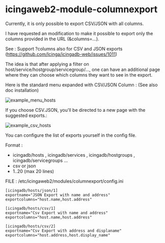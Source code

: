 # icingaweb2-module-columnexport

Currently, it is only possible to export CSV/JSON with all columns.

I have requested an modification to make it possible to export only the columns provided in the URL (&columns=...).

See : Support ?columns also for CSV and JSON exports  (https://github.com/Icinga/icingadb-web/issues/1011)

The idea is that after applying a filter on host/service/hostgroup/servicegroup/..., 
one can have an additional page where they can choose which columns they want to see in the export.

Here is the standard menu expanded with CSV/JSON Column : 
(See also doc installation)

![example_menu_hosts](https://github.com/gbin2265/icingaweb2-module-columnexport/assets/29303758/316a7076-0689-46ee-b012-4d50e57e524a)

If you choose CSV.JSON, you'll be directed to a new page with the suggested exports.: 

![example_csv_hosts](https://github.com/gbin2265/icingaweb2-module-columnexport/assets/29303758/a34853cd-a6ee-4e3e-8b2c-7066b25611fa)

You can configure the list of exports yourself in the config file.

Format :
  - icingadb/hosts , icingadb/services , icingadb/hostgroups , icingadb/servicegroups ...
  - csv or json
  - 1..20  (max 20 lines)

FILE : /etc/icingaweb2/modules/columnexport/config.ini
```
[icingadb/hosts/json/1]
exportname="JSON Export with name and address"
exportcolumns="host.name,host.address"

[icingadb/hosts/csv/1]
exportname="Csv Export with name and address"
exportcolumns="host.name,host.address"

[icingadb/hosts/csv/2]
exportname="Csv Export with address and displaname"
exportcolumns="host.address,host.display_name"
```
